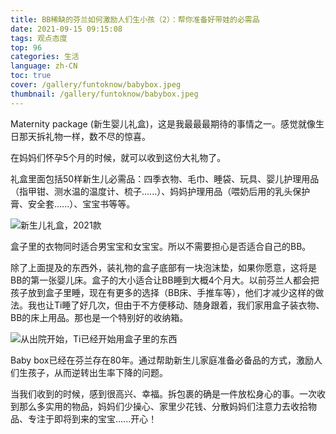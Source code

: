```yaml
---
title: BB稀缺的芬兰如何激励人们生小孩（2）：帮你准备好带娃的必需品
date: 2021-09-15 09:15:08
tags: 观点态度
top: 96
categories: 生活
language: zh-CN
toc: true
cover: /gallery/funtoknow/babybox.jpeg
thumbnail: /gallery/funtoknow/babybox.jpeg
---
```


Maternity package (新生婴儿礼盒)，这是我最最最期待的事情之一。感觉就像生日那天拆礼物一样，数不尽的惊喜。

<!-- more -->

在妈妈们怀孕5个月的时候，就可以收到这份大礼物了。

礼盒里面包括50样新生儿必需品：四季衣物、毛巾、睡袋、玩具、婴儿护理用品（指甲钳、测水温的温度计、梳子......）、妈妈护理用品（喂奶后用的乳头保护膏、安全套......）、宝宝书等等。

![新生儿礼盒，2021款](https://res.cloudinary.com/dtyie1sma/image/upload/v1631598856/HUSTi/WhatsApp_Image_2021-09-13_at_17.31.54_maehbj.jpg)

盒子里的衣物同时适合男宝宝和女宝宝。所以不需要担心是否适合自己的BB。

除了上面提及的东西外，装礼物的盒子底部有一块泡沫垫，如果你愿意，这将是BB的第一张婴儿床。盒子的大小适合让BB睡到大概4个月大。以前芬兰人都会把孩子放到盒子里睡，现在有更多的选择（BB床、手推车等），他们才减少这样的做法。我也让Ti睡了好几次，但由于不方便移动、随身跟着，我们家用盒子装衣物、BB的床上用品。那也是一个特别好的收纳箱。

![从出院开始，Ti已经开始用盒子里的东西](https://res.cloudinary.com/dtyie1sma/image/upload/v1631541443/HUSTi/WhatsApp_Image_2021-09-13_at_11.03.23_%E5%89%AF%E6%9C%AC_uxidhd.jpg)

Baby box已经在芬兰存在80年。通过帮助新生儿家庭准备必备品的方式，激励人们生孩子，从而逆转出生率下降的问题。

当我们收到的时候，感到很高兴、幸福。拆包裹的确是一件放松身心的事。一次收到那么多实用的物品，妈妈们少操心、家里少花钱、分散妈妈们注意力去收拾物品、专注于即将到来的宝宝......开心！